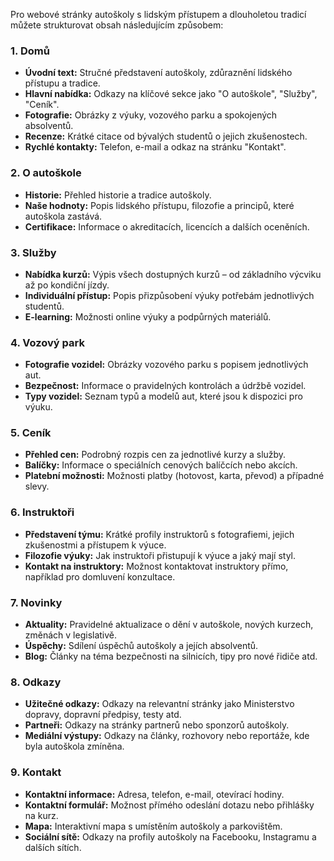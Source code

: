 Pro webové stránky autoškoly s lidským přístupem a dlouholetou tradicí můžete strukturovat obsah následujícím způsobem:

### 1. Domů
- **Úvodní text:** Stručné představení autoškoly, zdůraznění lidského přístupu a tradice.
- **Hlavní nabídka:** Odkazy na klíčové sekce jako "O autoškole", "Služby", "Ceník".
- **Fotografie:** Obrázky z výuky, vozového parku a spokojených absolventů.
- **Recenze:** Krátké citace od bývalých studentů o jejich zkušenostech.
- **Rychlé kontakty:** Telefon, e-mail a odkaz na stránku "Kontakt".

### 2. O autoškole
- **Historie:** Přehled historie a tradice autoškoly.
- **Naše hodnoty:** Popis lidského přístupu, filozofie a principů, které autoškola zastává.
- **Certifikace:** Informace o akreditacích, licencích a dalších oceněních.

### 3. Služby
- **Nabídka kurzů:** Výpis všech dostupných kurzů – od základního výcviku až po kondiční jízdy.
- **Individuální přístup:** Popis přizpůsobení výuky potřebám jednotlivých studentů.
- **E-learning:** Možnosti online výuky a podpůrných materiálů.

### 4. Vozový park
- **Fotografie vozidel:** Obrázky vozového parku s popisem jednotlivých aut.
- **Bezpečnost:** Informace o pravidelných kontrolách a údržbě vozidel.
- **Typy vozidel:** Seznam typů a modelů aut, které jsou k dispozici pro výuku.

### 5. Ceník
- **Přehled cen:** Podrobný rozpis cen za jednotlivé kurzy a služby.
- **Balíčky:** Informace o speciálních cenových balíčcích nebo akcích.
- **Platební možnosti:** Možnosti platby (hotovost, karta, převod) a případné slevy.

### 6. Instruktoři
- **Představení týmu:** Krátké profily instruktorů s fotografiemi, jejich zkušenostmi a přístupem k výuce.
- **Filozofie výuky:** Jak instruktoři přistupují k výuce a jaký mají styl.
- **Kontakt na instruktory:** Možnost kontaktovat instruktory přímo, například pro domluvení konzultace.

### 7. Novinky
- **Aktuality:** Pravidelné aktualizace o dění v autoškole, nových kurzech, změnách v legislativě.
- **Úspěchy:** Sdílení úspěchů autoškoly a jejích absolventů.
- **Blog:** Články na téma bezpečnosti na silnicích, tipy pro nové řidiče atd.

### 8. Odkazy
- **Užitečné odkazy:** Odkazy na relevantní stránky jako Ministerstvo dopravy, dopravní předpisy, testy atd.
- **Partneři:** Odkazy na stránky partnerů nebo sponzorů autoškoly.
- **Mediální výstupy:** Odkazy na články, rozhovory nebo reportáže, kde byla autoškola zmíněna.

### 9. Kontakt
- **Kontaktní informace:** Adresa, telefon, e-mail, otevírací hodiny.
- **Kontaktní formulář:** Možnost přímého odeslání dotazu nebo přihlášky na kurz.
- **Mapa:** Interaktivní mapa s umístěním autoškoly a parkovištěm.
- **Sociální sítě:** Odkazy na profily autoškoly na Facebooku, Instagramu a dalších sítích.
